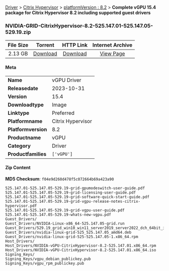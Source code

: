 
[Driver](/README.md)  >  [Citrix Hypervisor](/index/Driver/Citrix_Hypervisor.md)  >  [platformVersion : 8.2](/index/Driver/Citrix_Hypervisor/8.2.md)  >  **Complete vGPU 15.4 package for Citrix Hypervisor 8.2 including supported guest drivers**


### NVIDIA-GRID-CitrixHypervisor-8.2-525.147.01-525.147.05-529.19.zip

| **File Size** | **Torrent**  | **HTTP Link** | **Internet Archive** |
|:-------------:|:------------:|:-------------:|:--------------------:|
| 2.13 GB |  [Download](https://archive.org/download/nvgpu_NVIDIA-GRID-CitrixHypervisor-8.2-525.147.01-525.147.05-529.19.zip/nvgpu_NVIDIA-GRID-CitrixHypervisor-8.2-525.147.01-525.147.05-529.19.zip_archive.torrent)       | [Download](https://archive.org/compress/nvgpu_NVIDIA-GRID-CitrixHypervisor-8.2-525.147.01-525.147.05-529.19.zip) | [View Page](https://archive.org/details/nvgpu_NVIDIA-GRID-CitrixHypervisor-8.2-525.147.01-525.147.05-529.19.zip)       |

#### Meta

<table>
<tr><td><strong>Name</strong></td><td>vGPU Driver</td></tr>
<tr><td><strong>Releasedate</strong></td><td>2023-10-31</td></tr>
<tr><td><strong>Version</strong></td><td>15.4</td></tr>
<tr><td><strong>Downloadtype</strong></td><td>Image</td></tr>
<tr><td><strong>Linktype</strong></td><td>Preferred</td></tr>
<tr><td><strong>Platformname</strong></td><td>Citrix Hypervisor</td></tr>
<tr><td><strong>Platformversion</strong></td><td>8.2</td></tr>
<tr><td><strong>Productname</strong></td><td>vGPU</td></tr>
<tr><td><strong>Category</strong></td><td>Driver</td></tr>
<tr><td><strong>Productfamilies</strong></td><td><code>['vGPU']</code></td></tr>
</table>

#### Zip Content

**MD5 Checksum**: `f04e9d260d478f5c072664b69a423a90`

```text
525.147.01-525.147.05-529.19-grid-gpumodeswitch-user-guide.pdf
525.147.01-525.147.05-529.19-grid-licensing-user-guide.pdf
525.147.01-525.147.05-529.19-grid-software-quick-start-guide.pdf
525.147.01-525.147.05-529.19-grid-vgpu-release-notes-citrix-hypervisor.pdf
525.147.01-525.147.05-529.19-grid-vgpu-user-guide.pdf
525.147.01-525.147.05-529.19-whats-new-vgpu.pdf
Guest_Drivers/
Guest_Drivers/NVIDIA-Linux-x86_64-525.147.05-grid.run
Guest_Drivers/529.19_grid_win10_win11_server2019_server2022_dch_64bit_international.exe
Guest_Drivers/nvidia-linux-grid-525_525.147.05_amd64.deb
Guest_Drivers/nvidia-linux-grid-525-525.147.05-1.x86_64.rpm
Host_Drivers/
Host_Drivers/NVIDIA-vGPU-CitrixHypervisor-8.2-525.147.01.x86_64.rpm
Host_Drivers/NVIDIA-vGPU-CitrixHypervisor-8.2-525.147.01.x86_64.iso
Signing_Keys/
Signing_Keys/vgpu_debian_publickey.pub
Signing_Keys/vgpu_rpm_publickey.pub
```